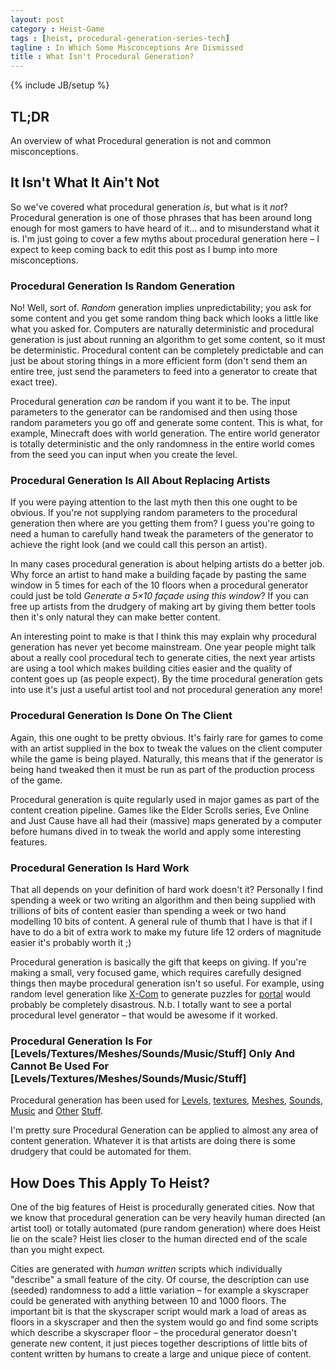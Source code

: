 ```yaml
---
layout: post
category : Heist-Game
tags : [heist, procedural-generation-series-tech]
tagline : In Which Some Misconceptions Are Dismissed
title : What Isn't Procedural Generation?
---
```

{% include JB/setup %}


## TL;DR

An overview of what Procedural generation is not and common misconceptions.

## It Isn't What It Ain't Not

So we've covered what procedural generation *is*, but what is it *not*? Procedural generation is one of those phrases that has been around long enough for most gamers to have heard of it... and to misunderstand what it is. I'm just going to cover a few myths about procedural generation here – I expect to keep coming back to edit this post as I bump into more misconceptions.

### Procedural Generation Is Random Generation

No! Well, sort of. _Random_ generation implies unpredictability; you ask for some content and you get some random thing back which looks a little like what you asked for. Computers are naturally deterministic and procedural generation is just about running an algorithm to get some content, so it must be deterministic. Procedural content can be completely predictable and can just be about storing things in a more efficient form (don't send them an entire tree, just send the parameters to feed into a generator to create that exact tree).

Procedural generation _can_ be random if you want it to be. The input parameters to the generator can be randomised and then using those random parameters you go off and generate some content. This is what, for example, Minecraft does with world generation. The entire world generator is totally deterministic and the only randomness in the entire world comes from the seed you can input when you create the level.

### Procedural Generation Is All About Replacing Artists

If you were paying attention to the last myth then this one ought to be obvious. If you're not supplying random parameters to the procedural generation then where are you getting them from? I guess you're going to need a human to carefully hand tweak the parameters of the generator to achieve the right look (and we could call this person an artist).

In many cases procedural generation is about helping artists do a better job. Why force an artist to hand make a building façade by pasting the same window in 5 times for each of the 10 floors when a procedural generator could just be told *Generate a 5×10 façade using this window*? If you can free up artists from the drudgery of making art by giving them better tools then it's only natural they can make better content.

An interesting point to make is that I think this may explain why procedural generation has never yet become mainstream. One year people might talk about a really cool procedural tech to generate cities, the next year artists are using a tool which makes building cities easier and the quality of content goes up (as people expect). By the time procedural generation gets into use it's just a useful artist tool and not procedural generation any more!

### Procedural Generation Is Done On The Client

Again, this one ought to be pretty obvious. It's fairly rare for games to come with an artist supplied in the box to tweak the values on the client computer while the game is being played. Naturally, this means that if the generator is being hand tweaked then it must be run as part of the production process of the game.

Procedural generation is quite regularly used in major games as part of the content creation pipeline. Games like the Elder Scrolls series, Eve Online and Just Cause have all had their (massive) maps generated by a computer before humans dived in to tweak the world and apply some interesting features.

### Procedural Generation Is Hard Work

That all depends on your definition of hard work doesn't it? Personally I find spending a week or two writing an algorithm and then being supplied with trillions of bits of content easier than spending a week or two hand modelling 10 bits of content. A general rule of thumb that I have is that if I have to do a bit of extra work to make my future life 12 orders of magnitude easier it's probably worth it ;)

Procedural generation is basically the gift that keeps on giving. If you're making a small, very focused game, which requires carefully designed things then maybe procedural generation isn't so useful. For example, using random level generation like [X-Com](http://en.wikipedia.org/wiki/X-COM) to generate puzzles for <a href="http://en.wikipedia.org/wiki/Portal_(video_game)">portal</a> would probably be completely disastrous. N.b. I totally want to see a portal procedural level generator – that would be awesome if it worked.

### Procedural Generation Is For [Levels/Textures/Meshes/Sounds/Music/Stuff] Only And Cannot Be Used For [Levels/Textures/Meshes/Sounds/Music/Stuff]

Procedural generation has been used for <a href="http://images.wikia.com/justcause/images/9/9d/Just_Cause_(1)_map.png">Levels</a>, [textures](http://powet.tv/powetblog/wp-content/uploads/2007/06/kreiger.jpg), [Meshes](http://www.esri.com/news/releases/11-4qtr/images/esri-releases-new-version-of-cityengine-lg.jpg), [Sounds](http://www.superflashbros.net/as3sfxr/), [Music](http://tones.wolfram.com/generate/) and [Other](http://left4dead.wikia.com/wiki/The_Director) [Stuff](http://www.youtube.com/watch?v=_xAYkPVOTbc).

I'm pretty sure Procedural Generation can be applied to almost any area of content generation. Whatever it is that artists are doing there is some drudgery that could be automated for them.

## How Does This Apply To Heist?

One of the big features of Heist is procedurally generated cities. Now that we know that procedural generation can be very heavily human directed (an artist tool) or totally automated (pure random generation) where does Heist lie on the scale? Heist lies closer to the human directed end of the scale than you might expect.

Cities are generated with _human written_ scripts which individually "describe" a small feature of the city. Of course, the description can use (seeded) randomness to add a little variation – for example a skyscraper could be generated with anything between 10 and 1000 floors. The important bit is that the skyscraper script would mark a load of areas as floors in a skyscraper and then the system would go and find some scripts which describe a skyscraper floor – the procedural generator doesn't generate new content, it just pieces together descriptions of little bits of content written by humans to create a large and unique piece of content.